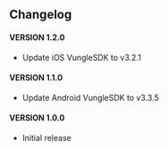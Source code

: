 ## Changelog

#### VERSION 1.2.0
* Update iOS VungleSDK to v3.2.1

#### VERSION 1.1.0
* Update Android VungleSDK to v3.3.5

#### VERSION 1.0.0
* Initial release
